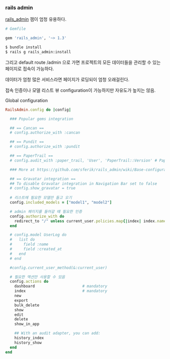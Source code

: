 ### rails admin

[rails_admin](https://github.com/sferik/rails_admin) 잼이 엄청 유용하다.

```ruby
# Gemfile

gem 'rails_admin', '~> 1.3' 
```

```bash
$ bundle install
$ rails g rails_admin:install
```

그리고 default route /admin 으로 가면 프로젝트의 모든 데이터들을 관리할 수 있는 페이지로 접속이 가능하다.

데이터가 엄청 많은 서비스라면 페이지가 로딩되이 엄청 오래걸린다.

접속 인증이나 모델 리스트 뷰 configuration이 가능하지만 자유도가 높지는 않음.

Global configuration
```ruby
RailsAdmin.config do |config|

  ### Popular gems integration

  ## == Cancan ==
  # config.authorize_with :cancan

  ## == Pundit ==
  # config.authorize_with :pundit

  ## == PaperTrail ==
  # config.audit_with :paper_trail, 'User', 'PaperTrail::Version' # PaperTrail >= 3.0.0

  ### More at https://github.com/sferik/rails_admin/wiki/Base-configuration

  ## == Gravatar integration ==
  ## To disable Gravatar integration in Navigation Bar set to false
  # config.show_gravatar = true
  
  # 리스트에 필요한 모델만 들고 오기
  config.included_models = ["model1", "model2"]

  # admin 페이지를 들어갈 떄 필요한 인증
  config.authorize_with do
    redirect_to "/" unless current_user.policies.map{|index| index.name}.include? "admin"
  end

  # config.model UserLog do
  #   list do
  #     field :name
  #     field :created_at
  #   end
  # end

  #config.current_user_method(&:current_user)

  # 필요한 액션만 사용할 수 있음
  config.actions do
    dashboard                     # mandatory
    index                         # mandatory
    new
    export
    bulk_delete
    show
    edit
    delete
    show_in_app

    ## With an audit adapter, you can add:
    history_index
    history_show
  end
end

```